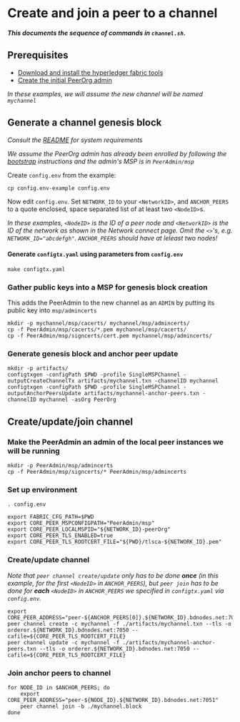 # Create and join a peer to a channel

***This documents the sequence of commands in `channel.sh`.***

## Prerequisites

* [Download and install the hyperledger fabric tools](Tools.md)
* [Create the initial PeerOrg admin](Bootstrap.md)

*In these examples, we will assume the new channel will be named `mychannel`*

## Generate a channel genesis block

*Consult the [README](README.md) for system requirements*

*We assume the PeerOrg admin has already been enrolled by following the [bootstrap](Bootstrap.md) instructions and the admin's MSP is in `PeerAdmin/msp`*

Create `config.env` from the example:

```shell
cp config.env-example config.env
```

Now edit `config.env`. Set `NETWORK_ID` to your `<NetworkID>`, and `ANCHOR_PEERS` to a quote enclosed, space separated list of at least two `<NodeID>`s.

*In these examples, `<NodeID>` is the ID of a peer node and `<NetworkID>` is the ID of the network as shown in the Network connect page. Omit the `<>`'s, e.g. `NETWORK_ID="abcdefgh"`.
`ANCHOR_PEERS` should have at leleast two nodes!*

#### Generate `configtx.yaml` using parameters from `config.env`

```shell
make configtx.yaml
```

### Gather public keys into a MSP for genesis block creation

This adds the PeerAdmin to the new channel as an `ADMIN` by putting its public key into `msp/admincerts`

```shell
mkdir -p mychannel/msp/cacerts/ mychannel/msp/admincerts/
cp -f PeerAdmin/msp/cacerts/*.pem mychannel/msp/cacerts/
cp -f PeerAdmin/msp/signcerts/cert.pem mychannel/msp/admincerts/
```

### Generate genesis block and anchor peer update

```shell
mkdir -p artifacts/
configtxgen -configPath $PWD -profile SingleMSPChannel -outputCreateChannelTx artifacts/mychannel.txn -channelID mychannel
configtxgen -configPath $PWD -profile SingleMSPChannel -outputAnchorPeersUpdate artifacts/mychannel-anchor-peers.txn -channelID mychannel -asOrg PeerOrg
```

## Create/update/join channel

### Make the PeerAdmin an admin of the local peer instances we will be running
```shell
mkdir -p PeerAdmin/msp/admincerts
cp -f PeerAdmin/msp/signcerts/* PeerAdmin/msp/admincerts
```

### Set up environment

```shell
. config.env

export FABRIC_CFG_PATH=$PWD
export CORE_PEER_MSPCONFIGPATH="PeerAdmin/msp"
export CORE_PEER_LOCALMSPID="${NETWORK_ID}-peerOrg"
export CORE_PEER_TLS_ENABLED=true
export CORE_PEER_TLS_ROOTCERT_FILE="${PWD}/tlsca-${NETWORK_ID}.pem"
```

### Create/update channel

*Note that `peer channel create/update` only has to be done **once** (in this example, for the first `<NodeID>` in `ANCHOR_PEERS`), but `peer join` has to be done for **each** `<NodeID>` in `ANCHOR_PEERS` we specified in `configtx.yaml` via `config.env`.*

```shell
export CORE_PEER_ADDRESS="peer-${ANCHOR_PEERS[0]}.${NETWORK_ID}.bdnodes.net:7051"
peer channel create -c mychannel -f ./artifacts/mychannel.txn --tls -o orderer.${NETWORK_ID}.bdnodes.net:7050 --cafile=${CORE_PEER_TLS_ROOTCERT_FILE}
peer channel update -c mychannel -f ./artifacts/mychannel-anchor-peers.txn --tls -o orderer.${NETWORK_ID}.bdnodes.net:7050 --cafile=${CORE_PEER_TLS_ROOTCERT_FILE}
```

### Join anchor peers to channel

```shell
for NODE_ID in $ANCHOR_PEERS; do
    export CORE_PEER_ADDRESS="peer-${NODE_ID}.${NETWORK_ID}.bdnodes.net:7051"
    peer channel join -b ./mychannel.block
done
```
